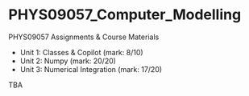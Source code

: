 # PHYS09057_Computer_Modelling

PHYS09057 Assignments &amp; Course Materials

- Unit 1: Classes & Copilot (mark: 8/10)
- Unit 2: Numpy (mark: 20/20)
- Unit 3: Numerical Integration (mark: 17/20)

TBA
